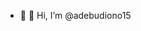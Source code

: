 - 👋 👀 Hi, I’m @adebudiono15

<!---
adebudiono15/adebudiono15 is a ✨ special ✨ repository because its `README.md` (this file) appears on your GitHub profile.
You can click the Preview link to take a look at your changes.
--->

